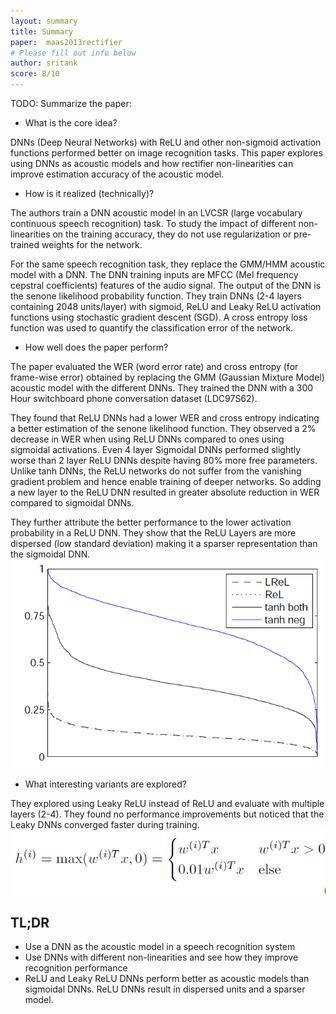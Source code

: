 ```yaml
---
layout: summary
title: Summary 
paper: 	maas2013rectifier
# Please fill out info below
author: sritank
score: 8/10
---
```


TODO: Summarize the paper:
* What is the core idea?

DNNs (Deep Neural Networks) with ReLU and other non-sigmoid activation functions performed better on image recognition tasks. This paper explores using DNNs as acoustic models and how rectifier non-linearities can improve estimation accuracy of the acoustic model.

* How is it realized (technically)?

The authors train a DNN acoustic model in an LVCSR (large vocabulary continuous speech recognition) task. To study the impact of different non-linearities on the training accuracy, they do not use regularization or pre-trained weights for the network. 

For the same speech recognition task, they replace the GMM/HMM acoustic model with a DNN. The DNN training inputs are MFCC (Mel frequency cepstral coefficients) features of the audio signal. The output of the DNN is the senone likelihood probability function. They train DNNs (2-4 layers containing 2048 units/layer) with sigmoid, ReLU and Leaky ReLU activation functions using stochastic gradient descent (SGD). A cross entropy loss function was used to quantify the classification error of the network.

* How well does the paper perform?

The paper evaluated the WER (word error rate) and cross entropy (for frame-wise error) obtained by replacing the GMM (Gaussian Mixture Model) acoustic model with the different DNNs. They trained the DNN with a 300 Hour switchboard phone conversation dataset (LDC97S62). 

They found that ReLU DNNs had a lower WER and cross entropy indicating a better estimation of the senone likelihood function. They observed a 2% decrease in WER when using ReLU DNNs compared to ones using sigmoidal activations. Even 4 layer Sigmoidal DNNs performed slightly worse than 2 layer ReLU DNNs despite having 80% more free parameters. Unlike tanh DNNs, the ReLU networks do not suffer from the vanishing gradient problem and hence enable training of deeper networks. So adding a new layer to the ReLU DNN resulted in greater absolute reduction in WER compared to sigmoidal DNNs.

They further attribute the better performance to the lower activation probability in a ReLU DNN. They show that the ReLU Layers are more dispersed (low standard deviation) making it a sparser representation than the sigmoidal DNN.
![Last layer activation probability of hidden units](maas2013rectifier_2a.png)
* What interesting variants are explored?

They explored using Leaky ReLU instead of ReLU and evaluate with multiple layers (2-4). They found no performance improvements but noticed that the Leaky DNNs converged faster during training.
![Leaky ReLU function](maas2013rectifier_2b.png)

## TL;DR
* Use a DNN as the acoustic model in a speech recognition system
* Use DNNs with different non-linearities and see how they improve recognition performance
* ReLU and Leaky ReLU DNNs perform better as acoustic models than sigmoidal DNNs. ReLU DNNs result in dispersed units and a sparser model.
